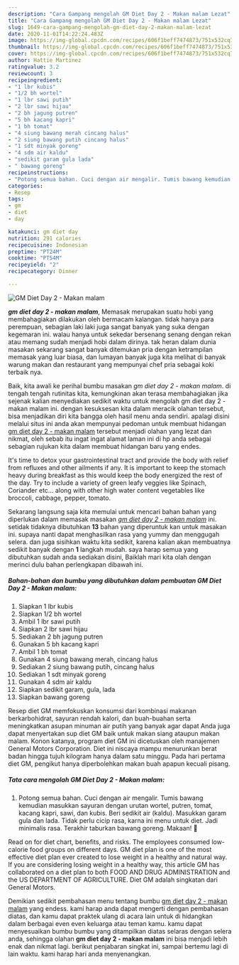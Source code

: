 ```yaml
---
description: "Cara Gampang mengolah GM Diet Day 2 - Makan malam Lezat"
title: "Cara Gampang mengolah GM Diet Day 2 - Makan malam Lezat"
slug: 1649-cara-gampang-mengolah-gm-diet-day-2-makan-malam-lezat
date: 2020-11-01T14:22:24.483Z
image: https://img-global.cpcdn.com/recipes/606f1beff7474873/751x532cq70/gm-diet-day-2-makan-malam-foto-resep-utama.jpg
thumbnail: https://img-global.cpcdn.com/recipes/606f1beff7474873/751x532cq70/gm-diet-day-2-makan-malam-foto-resep-utama.jpg
cover: https://img-global.cpcdn.com/recipes/606f1beff7474873/751x532cq70/gm-diet-day-2-makan-malam-foto-resep-utama.jpg
author: Hattie Martinez
ratingvalue: 3.2
reviewcount: 3
recipeingredient:
- "1 lbr kubis"
- "1/2 bh wortel"
- "1 lbr sawi putih"
- "2 lbr sawi hijau"
- "2 bh jagung putren"
- "5 bh kacang kapri"
- "1 bh tomat"
- "4 siung bawang merah cincang halus"
- "2 siung bawang putih cincang halus"
- "1 sdt minyak goreng"
- "4 sdm air kaldu"
- "sedikit garam gula lada"
- " bawang goreng"
recipeinstructions:
- "Potong semua bahan. Cuci dengan air mengalir. Tumis bawang kemudian masukkan sayuran dengan urutan wortel, putren, tomat, kacang kapri, sawi, dan kubis. Beri sedikit air (kaldu). Masukkan garam gula dan lada. Tidak perlu cicip rasa, karna ini menu untuk diet. Jadi minimalis rasa. Terakhir taburkan bawang goreng. Makaan! 🙅"
categories:
- Resep
tags:
- gm
- diet
- day

katakunci: gm diet day 
nutrition: 291 calories
recipecuisine: Indonesian
preptime: "PT24M"
cooktime: "PT54M"
recipeyield: "2"
recipecategory: Dinner

---
```



![GM Diet Day 2 - Makan malam](https://img-global.cpcdn.com/recipes/606f1beff7474873/751x532cq70/gm-diet-day-2-makan-malam-foto-resep-utama.jpg)

<b><i>gm diet day 2 - makan malam</i></b>, Memasak merupakan suatu hobi yang membahagiakan dilakukan oleh bermacam kalangan. tidak hanya para perempuan, sebagian laki laki juga sangat banyak yang suka dengan kegemaran ini. walau hanya untuk sekedar bersenang senang dengan rekan atau memang sudah menjadi hobi dalam dirinya. tak heran dalam dunia masakan sekarang sangat banyak ditemukan pria dengan ketrampilan memasak yang luar biasa, dan lumayan banyak juga kita melihat di banyak warung makan dan restaurant yang mempunyai chef pria sebagai koki terbaik nya.

Baik, kita awali ke perihal bumbu masakan <i>gm diet day 2 - makan malam</i>. di tengah tengah rutinitas kita, kemungkinan akan terasa membahagiakan jika sejenak kalian menyediakan sedikit waktu untuk mengolah gm diet day 2 - makan malam ini. dengan kesuksesan kita dalam meracik olahan tersebut, bisa menjadikan diri kita bangga oleh hasil menu anda sendiri. apalagi disini melalui situs ini anda akan mempunyai pedoman untuk membuat hidangan <u>gm diet day 2 - makan malam</u> tersebut menjadi olahan yang lezat dan nikmat, oleh sebab itu ingat ingat alamat laman ini di hp anda sebagai sebagian rujukan kita dalam membuat hidangan baru yang endes.

It&#39;s time to detox your gastrointestinal tract and provide the body with relief from refluxes and other ailments if any. It is important to keep the stomach heavy during breakfast as this would keep the body energized the rest of the day. Try to include a variety of green leafy veggies like Spinach, Coriander etc… along with other high water content vegetables like broccoli, cabbage, pepper, tomato.


Sekarang langsung saja kita memulai untuk mencari bahan bahan yang diperlukan dalam memasak masakan <u><i>gm diet day 2 - makan malam</i></u> ini. setidak tidaknya dibutuhkan <b>13</b> bahan yang diperuntuk kan untuk masakan ini. supaya nanti dapat menghasilkan rasa yang yummy dan menggugah selera. dan juga sisihkan waktu kita sedikit, karena kalian akan membuatnya sedikit banyak dengan <b>1</b> langkah mudah. saya harap semua yang dibutuhkan sudah anda sediakan disini, Baiklah mari kita olah dengan merinci dulu bahan perlengkapan dibawah ini.

<!--inarticleads1-->

##### Bahan-bahan dan bumbu yang dibutuhkan dalam pembuatan GM Diet Day 2 - Makan malam:

1. Siapkan 1 lbr kubis
1. Siapkan 1/2 bh wortel
1. Ambil 1 lbr sawi putih
1. Siapkan 2 lbr sawi hijau
1. Sediakan 2 bh jagung putren
1. Gunakan 5 bh kacang kapri
1. Ambil 1 bh tomat
1. Gunakan 4 siung bawang merah, cincang halus
1. Sediakan 2 siung bawang putih, cincang halus
1. Sediakan 1 sdt minyak goreng
1. Gunakan 4 sdm air kaldu
1. Siapkan sedikit garam, gula, lada
1. Siapkan  bawang goreng


Resep diet GM memfokuskan konsumsi dari kombinasi makanan berkarbohidrat, sayuran rendah kalori, dan buah-buahan serta meningkatkan asupan minuman air putih yang banyak agar dapat Anda juga dapat menyertakan sup diet GM baik untuk makan siang ataupun makan malam. Konon katanya, program diet GM ini dicetuskan oleh manajemen General Motors Corporation. Diet ini niscaya mampu menurunkan berat badan hingga tujuh kilogram hanya dalam satu minggu. Pada hari pertama diet GM, pengikut hanya diperbolehkan makan buah apapun kecuali pisang. 

<!--inarticleads2-->

##### Tata cara mengolah GM Diet Day 2 - Makan malam:

1. Potong semua bahan. Cuci dengan air mengalir. Tumis bawang kemudian masukkan sayuran dengan urutan wortel, putren, tomat, kacang kapri, sawi, dan kubis. Beri sedikit air (kaldu). Masukkan garam gula dan lada. Tidak perlu cicip rasa, karna ini menu untuk diet. Jadi minimalis rasa. Terakhir taburkan bawang goreng. Makaan! 🙅


Read on for diet chart, benefits, and risks. The employees consumed low-calorie food groups on different days. GM diet plan is one of the most effective diet plan ever created to lose weight in a healthy and natural way. If you are considering losing weight in a healthy way, this article GM has collaborated on a diet plan to both FOOD AND DRUG ADMINISTRATION and the US DEPARTMENT OF AGRICULTURE. Diet GM adalah singkatan dari General Motors. 

Demikian sedikit pembahasan menu tentang bumbu <u>gm diet day 2 - makan malam</u> yang endess. kami harap anda dapat mengerti dengan pembahasan diatas, dan kamu dapat praktek ulang di acara lain untuk di hidangkan dalam berbagai even even keluarga atau teman kamu. kamu dapat menyesuaikan bumbu bumbu yang ditampilkan diatas selaras dengan selera anda, sehingga olahan <b>gm diet day 2 - makan malam</b> ini bisa menjadi lebih enak dan nikmat lagi. berikut penjabaran singkat ini, sampai bertemu lagi di lain waktu. kami harap hari anda menyenangkan.

